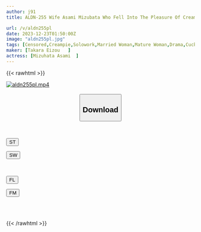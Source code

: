 ```yaml
---
author: j91
title: ALDN-255 Wife Asami Mizubata Who Fell Into The Pleasure Of Creampie

url: /v/aldn255pl
date: 2023-12-23T01:50:00Z
image: "aldn255pl.jpg"
tags: [Censored,Creampie,Solowork,Married Woman,Mature Woman,Drama,Cuckold	 ]
maker: [Takara Eizou   ]
actress: [Mizuhata Asami  ]
---
```



{{< rawhtml >}}

<div class="video" data-videoid="d84RjXq7rbSkXK6">
    <a href="javascript:;">
        <img src="/v/aldn255pl/aldn255pl.jpg" width="WIDTH" height="HEIGHT" alt="aldn255pl.mp4" loading="lazy">
    </a>
</div>

<script type="text/javascript" src="https://j91.asia/asset/on-demand-st.js"></script>

<br>
  <link rel="stylesheet" href="https://j91.asia/asset/bs5.css">
  
  <center>
  <button class="btn btn-primary" type="button" data-bs-toggle="collapse" data-bs-target=".multi-collapse" aria-expanded="false" aria-controls="multiCollapseExample1 multiCollapseExample2"><h2>Download</h2></button></center>
</p>
<div class="row">
  <div class="col">
    <div class="collapse multi-collapse" id="multiCollapseExample1">
      <div class="card card-body">
	      	      <br>
<div class="buttons">  
<p><a href="https://streamtape.to/v/d84RjXq7rbSkXK6" target="_blank"><button class="btn-hover color-3"><i class="fa fa-download"></i> ST</button></a></p>
<p><a href="https://flaswish.com/nsb1nb9932j8" target="_blank"><button class="btn-hover color-2"><i class="fa fa-download"></i> SW</button></a></p></div>
    </div>
  </div>
</div>
  <div class="col">
    <div class="collapse multi-collapse" id="multiCollapseExample2">
      <div class="card card-body">
	      <br>
<div class="buttons">
<p><a href="javascript:;" target="_blank"><button class="btn-hover color-9"><i class="fa fa-download"></i> FL</button></a></p>
<p><a href="javascript:;" target="_blank"><button class="btn-hover color-8"><i class="fa fa-download"></i> FM</button></a></p></div>
<br><br>
      </div>
    </div>
  </div>
</div>

{{< /rawhtml >}}